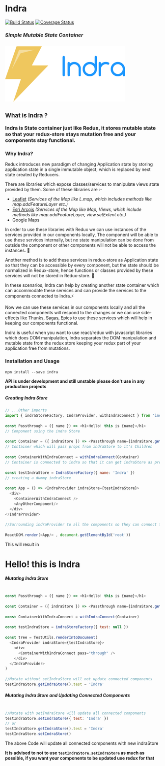 #  Indra

[![Build Status](https://travis-ci.org/rajatsharma305/indra.svg?branch=master)](https://travis-ci.org/rajatsharma305/indra)
[![Coverage Status](https://coveralls.io/repos/github/rajatsharma305/indra/badge.svg?branch=master)](https://coveralls.io/github/rajatsharma305/indra?branch=master)

_<h3>Simple Mutable State Container<h3>_


<img src='inspiration.png' />

### What is Indra ?

Indra is State container just like Redux, it stores mutable state so that your redux-store stays mutation free and your components stay functional.

### Why Indra?

Redux introduces new paradigm of changing Application state by storing application state in a single immutable object, which is replaced by next state created by Reducers.

There are libraries which expose classes/services to manipulate views state provided by them. Some of these libraries are :-

- [Leaflet](http://leafletjs.com/index.html) _(Services of the Map like L.map, which includes methods like map.addFeatureLayer etc.)_
- [Esri Arcgis](https://developers.arcgis.com/javascript/) _(Services of the Map like Map, Views, which include methods like map.addFeatureLayer, view.setExtent etc.)_
- Google Maps

In order to use these libraries with Redux we can use instances of the services provided in our components locally, The component will be able to use these services internally, but no state manipulation can be done from outside the component or other components will not be able to access the instances. 🙅‍

Another method is to add these services in redux-store as Application state so that they can be accessible by every component, but the state should be normalized in Redux-store, hence functions or classes provided by these services will not be stored in Redux-store. 🤷‍

In these scenarios, Indra can help by creating another state container which can accommodate these services and can provide the services to the components connected to Indra.⚡️

Now we can use these services in our components locally and all the connected components will respond to the changes or we can use side-effects like Thunks, Sagas, Epics to use these services which will help in keeping our components functional.

Indra is useful when you want to use react/redux with javascript libraries which does DOM manipulation, Indra separates the DOM manipulation and mutable state from the redux store keeping your redux part of your application free from mutations.

### Installation and Usage

`npm install --save indra`

**API is under development and still unstable please don't use in any production projects**

##### _Creating Indra Store_


```javascript
// ...Other imports
import { indraStoreFactory, IndraProvider, withIndraConnect } from 'indra'

const Passthrough = ({ name }) => <h1>Hello! this is {name}</h1>
// Component using the indra Store

const Container = ({ indraStore }) => <Passthrough name={indraStore.getIndraStore().name} />
// Container which will pass props from indraStore to it's Children

const ContainerWithIndraConnect = withIndraConnect(Container)
// Container is connected to indra so that it can get indraStore as props

const testIndraStore = IndraStoreFactory({ name: 'Indra' })
// creating a dummy indraStore

const App = () => <IndraProvider indraStore={testIndraStore}>
  <div>
    <ContainerWithIndraConnect />
    <AnyOtherComponent/>
  </div>
</IndraProvider>

//Surrounding indraProvider to all the components so they can connect to Indra Store

ReactDOM.render(<App/> , document.getElementById('root'))

```

This will result in
<h1>Hello! this is Indra</h1>

##### _Mutating Indra Store_

```javascript

const Passthrough = ({ name }) => <h1>Hello! this is {name}</h1>

const Container = ({ indraStore }) => <Passthrough name={indraStore.getIndraStore().name} />

const ContainerWithIndraConnect = withIndraConnect(Container)

const testIndraStore = indraStoreFactory({ test: null })

const tree = TestUtils.renderIntoDocument(
  <IndraProvider indraStore={testIndraStore}>
    <div>
      <ContainerWithIndraConnect pass="through" />
    </div>
  </IndraProvider>
)

//Mutate without setIndraStore will not update connected components
testIndraStore.getIndraStore().test = 'Indra'

```

##### _Mutating Indra Store and Updating Connected Components_

```javascript

//Mutate with setIndraStore will update all connected components
testIndraStore.setIndraStore({ test: 'Indra' })
// or
testIndraStore.getIndraStore().test = 'Indra'
testIndraStore.setIndraStore()

```
The above Code will update all connected components with new indraStore

**It is advised to not to use `testIndraStore.setIndraStore` as much as possible, if you want your components to be updated use redux for that**
